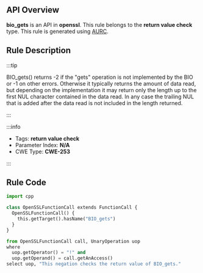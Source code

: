 ---
---


## API Overview
**bio_gets** is an API in **openssl**. This rule belongs to the **return value check** type. This rule is generated using [AURC](../../tools/AURC).
## Rule Description

:::tip

BIO_gets() returns -2 if the "gets" operation is not implemented by the BIO or -1 on other errors. Otherwise it typically returns the amount of data read, but depending on the implementation it may return only the length up to the first NUL character contained in the data read. In any case the trailing NUL that is added after the data read is not included in the length returned.

:::

:::info

- Tags: **return value check**
- Parameter Index: **N/A**
- CWE Type: **CWE-253**

:::

## Rule Code
```python
import cpp

class OpenSSLFunctionCall extends FunctionCall {
  OpenSSLFunctionCall() {
    this.getTarget().hasName("BIO_gets")
  }
}

from OpenSSLFunctionCall call, UnaryOperation uop
where
  uop.getOperator() = "!" and
  uop.getOperand() = call.getAnAccess()
select uop, "This negation checks the return value of BIO_gets."
```